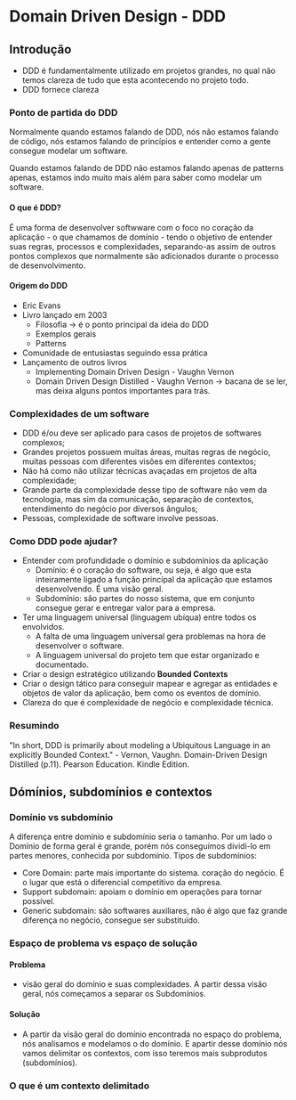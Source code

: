 # Domain Driven Design - DDD

## Introdução
- DDD é fundamentalmente utilizado em projetos grandes, no qual não temos clareza de tudo que esta acontecendo no projeto todo.
- DDD fornece clareza

### Ponto de partida do DDD
Normalmente quando estamos falando de DDD, nós não estamos falando de código, nós estamos falando de princípios e entender como a gente consegue modelar um software.

Quando estamos falando de DDD não estamos falando apenas de patterns apenas, estamos indo muito mais além para saber como modelar um software.

#### O que é DDD?
É uma forma de desenvolver softwware com o foco no coração da aplicação - o que chamamos de domínio - tendo o objetivo de entender suas regras, processos e complexidades, separando-as assim de outros pontos complexos que normalmente são adicionados durante o processo de desenvolvimento.

#### Origem do DDD
- Eric Evans
- Livro lançado em 2003
    - Filosofia -> é o ponto principal da ideia do DDD
    - Exemplos gerais
    - Patterns
- Comunidade de entusiastas seguindo essa prática
- Lançamento de outros livros
    - Implementing Domain Driven Design - Vaughn Vernon
    - Domain Driven Design Distilled - Vaughn Vernon -> bacana de se ler, mas deixa alguns pontos importantes para trás.

### Complexidades de um software
- DDD é/ou deve ser aplicado para casos de projetos de softwares complexos;
- Grandes projetos possuem muitas áreas, muitas regras de negócio, muitas pessoas com diferentes visões em diferentes contextos;
- Não há como não utilizar técnicas avaçadas em projetos de alta complexidade;
- Grande parte da complexidade desse tipo de software não vem da tecnologia, mas sim da comunicação, separação de contextos, entendimento do negócio por diversos ângulos;
- Pessoas, complexidade de software involve pessoas.

### Como DDD pode ajudar?
- Entender com profundidade o domínio e subdomínios da aplicação
    - Domínio: é o coração do software, ou seja, é algo que esta inteiramente ligado a função princípal da aplicação que estamos desenvolvendo. É uma visão geral.
    - Subdomínio: são partes do nosso sistema, que em conjunto consegue gerar e entregar valor para a empresa.
- Ter uma linguagem universal (linguagem ubíqua) entre todos os envolvidos.
    - A falta de uma linguagem universal gera problemas na hora de desenvolver o software.
    - A linguagem universal do projeto tem que estar organizado e documentado.
- Criar o design estratégico utilizando **Bounded Contexts**
- Criar o design tático para conseguir mapear e agregar as entidades e objetos de valor da aplicação, bem como os eventos de domínio.
- Clareza do que é complexidade de negócio e complexidade técnica.

### Resumindo
"In short, DDD is primarily about modeling a Ubiquitous Language in an explicitly Bounded Context." - Vernon, Vaughn. Domain-Driven Design Distilled (p.11). Pearson Education. Kindle Edition.

## Dómínios, subdomínios e contextos
### Domínio vs subdomínio
A diferença entre domínio e subdomínio seria o tamanho. Por um lado o Domínio de forma geral é grande, porém nós conseguimos dividi-lo em partes menores, conhecida por subdomínio. Tipos de subdomínios:
- Core Domain: parte mais importante do sistema. coração do negócio. É o lugar que está o diferencial competitivo da empresa.
- Support subdomain: apoiam o domínio em operações para tornar possível.
- Generic subdomain: são softwares auxiliares, não é algo que faz grande diferença no negócio, consegue ser substituído.

### Espaço de problema vs espaço de solução
#### Problema
- visão geral do domínio e suas complexidades. A partir dessa visão geral, nós começamos a separar os Subdomínios.
#### Solução
- A partir da visão geral do domínio encontrada no espaço do problema, nós analisamos e modelamos o do domínio. E apartir desse domínio nós vamos delimitar os contextos, com isso teremos mais subprodutos (subdomínios).

### O que é um contexto delimitado

